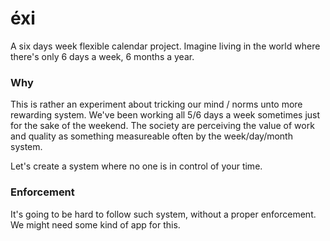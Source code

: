 # éxi
A six days week flexible calendar project. Imagine living in the world where there's only 6 days a week, 6 months a year.

### Why
This is rather an experiment about tricking our mind / norms unto more rewarding system. We've been working all 5/6 days a week
sometimes just for the sake of the weekend. The society are perceiving the value of work and quality as something measureable often by the week/day/month system.

Let's create a system where no one is in control of your time.

### Enforcement
It's going to be hard to follow such system, without a proper enforcement. We might need some kind of app for this.
